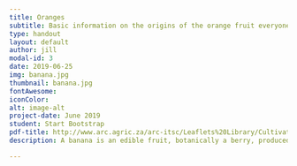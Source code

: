 ```yaml
---
title: Oranges
subtitle: Basic information on the origins of the orange fruit everyone loves.
type: handout
layout: default
author: jill
modal-id: 3
date: 2019-06-25
img: banana.jpg
thumbnail: banana.jpg
fontAwesome: 
iconColor: 
alt: image-alt
project-date: June 2019
student: Start Bootstrap
pdf-title: http://www.arc.agric.za/arc-itsc/Leaflets%20Library/Cultivating%20Banana%20-%20English.pdf
description: A banana is an edible fruit, botanically a berry, produced by several kinds of large herbaceous flowering plants in the genus Musa. In some countries, bananas used for cooking may be called "plantains", distinguishing them from dessert bananas. The fruit is variable in size, color, and firmness, but is usually elongated and curved, with soft flesh rich in starch covered with a rind, which may be green, yellow, red, purple, or brown

---
```

